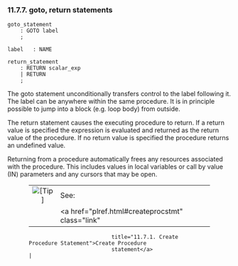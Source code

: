 <div id="gotortnstmts" class="section">

<div class="titlepage">

<div>

<div>

### 11.7.7. goto, return statements

</div>

</div>

</div>

``` programlisting
goto_statement
    : GOTO label
    ;

label   : NAME

return_statement
    : RETURN scalar_exp
    | RETURN
    ;
```

The goto statement unconditionally transfers control to the label
following it. The label can be anywhere within the same procedure. It is
in principle possible to jump into a block (e.g. loop body) from
outside.

The return statement causes the executing procedure to return. If a
return value is specified the expression is evaluated and returned as
the return value of the procedure. If no return value is specified the
procedure returns an undefined value.

Returning from a procedure automatically frees any resources associated
with the procedure. This includes values in local variables or call by
value (IN) parameters and any cursors that may be open.

<div class="tip" style="margin-left: 0.5in; margin-right: 0.5in;">

|                            |                                                             |
|:--------------------------:|:------------------------------------------------------------|
| ![\[Tip\]](images/tip.png) | See:                                                        |
|                            | <a href="plref.html#createprocstmt" class="link"            
                              title="11.7.1. Create Procedure Statement">Create Procedure  
                              statement</a>                                                |

</div>

</div>
